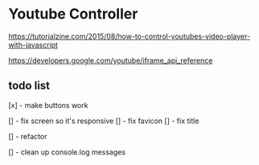 # Youtube Controller

https://tutorialzine.com/2015/08/how-to-control-youtubes-video-player-with-javascript

https://developers.google.com/youtube/iframe_api_reference

## todo list

[x] - make buttons work

[] - fix screen so it's responsive
[] - fix favicon
[] - fix title

[] - refactor

[] - clean up console.log messages
